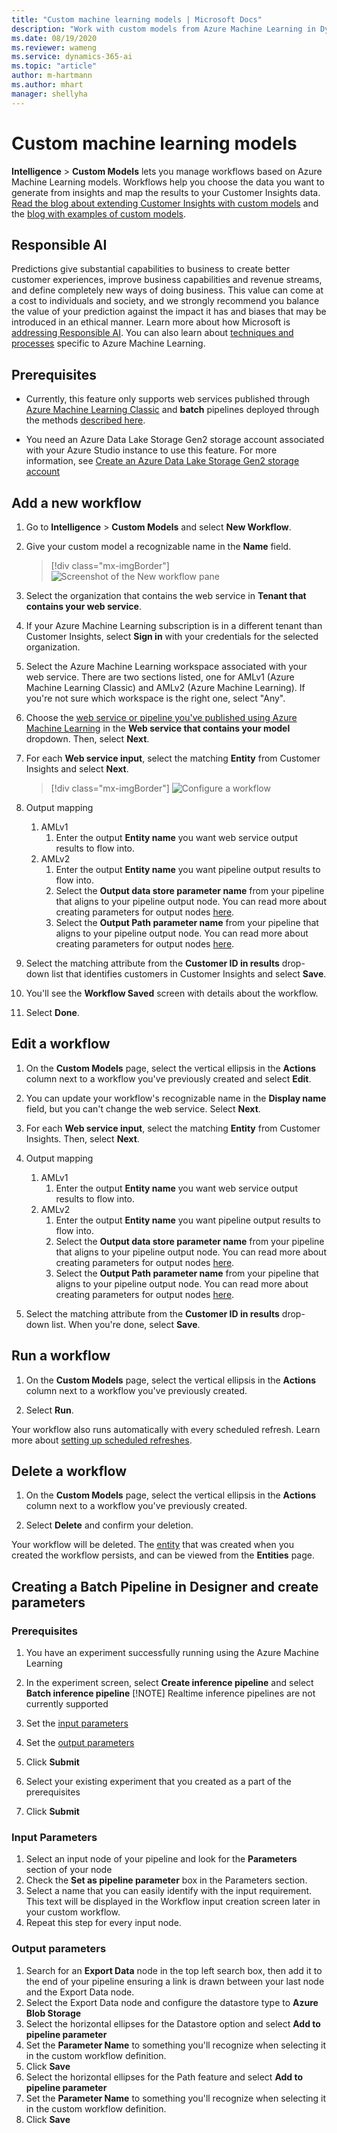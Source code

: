 ```yaml
---
title: "Custom machine learning models | Microsoft Docs"
description: "Work with custom models from Azure Machine Learning in Dynamics 365 Customer Insights."
ms.date: 08/19/2020
ms.reviewer: wameng
ms.service: dynamics-365-ai
ms.topic: "article"
author: m-hartmann
ms.author: mhart
manager: shellyha
---
```


# Custom machine learning models

**Intelligence** > **Custom Models** lets you manage workflows based on Azure Machine Learning models. Workflows help you choose the data you want to generate from insights and map the results to your Customer Insights data. [Read the blog about extending Customer Insights with custom models](https://cloudblogs.microsoft.com/dynamics365/it/2019/10/04/extending-dynamics-365-customer-insights-with-azure-ml-based-custom-models/) and the [blog with examples of custom models](https://cloudblogs.microsoft.com/dynamics365/it/2019/10/05/examples-of-extending-dynamics-365-customer-insights-with-azure-ml/).

## Responsible AI

Predictions give substantial capabilities to business to create better customer experiences, improve business capabilities and revenue streams, and define completely new ways of doing business. This value can come at a cost to individuals and society, and we strongly recommend you balance the value of your prediction against the impact it has and biases that may be introduced in an ethical manner. Learn more about how Microsoft is [addressing Responsible AI](https://www.microsoft.com/en-us/ai/responsible-ai?activetab=pivot1%3aprimaryr6). You can also learn about [techniques and processes](https://docs.microsoft.com/en-us/azure/machine-learning/concept-responsible-ml) specific to Azure Machine Learning.

## Prerequisites

- Currently, this feature only supports web services published through [Azure Machine Learning Classic](https://studio.azureml.net) and **batch** pipelines deployed through the methods [described here](https://docs.microsoft.com/en-us/azure/machine-learning/how-to-deploy-and-where?tabs=azcli).

- You need an Azure Data Lake Storage Gen2 storage account associated with your Azure Studio instance to use this feature. For more information, see [Create an Azure Data Lake Storage Gen2 storage account](https://docs.microsoft.com/azure/storage/blobs/data-lake-storage-quickstart-create-account)

## Add a new workflow

1. Go to **Intelligence** > **Custom Models** and select **New Workflow**.

1. Give your custom model a recognizable name in the **Name** field.

   > [!div class="mx-imgBorder"]
   > ![Screenshot of the New workflow pane](media/new-workflow.png "Screenshot of the New workflow pane")

1. Select the organization that contains the web service in **Tenant that contains your web service**.

1. If your Azure Machine Learning subscription is in a different tenant than Customer Insights, select **Sign in** with your credentials for the selected organization.

1. Select the Azure Machine Learning workspace associated with your web service. There are two sections listed, one for AMLv1 (Azure Machine Learning Classic) and AMLv2 (Azure Machine Learning). If you're not sure which workspace is the right one, select "Any".

1. Choose the [web service or pipeline you've published using Azure Machine Learning](https://docs.microsoft.com/azure/machine-learning/studio/deploy-a-machine-learning-web-service#deploy-it-as-a-new-web-service) in the **Web service that contains your model** dropdown. Then, select **Next**.

1. For each **Web service input**, select the matching **Entity** from Customer Insights and select **Next**.

   > [!div class="mx-imgBorder"]
   > ![Configure a workflow](media/intelligence-screen2.png "Configure a workflow")

1. Output mapping
   1. AMLv1
      1. Enter the output **Entity name** you want web service output results to flow into.
   1. AMLv2
      1. Enter the output **Entity name** you want pipeline output results to flow into.
      1. Select the **Output data store parameter name** from your pipeline that aligns to your pipeline output node. You can read more about creating parameters for output nodes [here](custom-model-parameterization.md).
      1. Select the **Output Path parameter name** from your pipeline that aligns to your pipeline output node. You can read more about creating parameters for output nodes [here](custom-model-parameterization.md).

1. Select the matching attribute from the **Customer ID in results** drop-down list that identifies customers in Customer Insights and select **Save**.

1. You'll see the **Workflow Saved** screen with details about the workflow.

1. Select **Done**.

## Edit a workflow

1. On the **Custom Models** page, select the vertical ellipsis in the **Actions** column next to a workflow you've previously created and select **Edit**.

1. You can update your workflow's recognizable name in the **Display name** field, but you can't change the web service. Select **Next**.

1. For each **Web service input**, select the matching **Entity** from Customer Insights.  Then, select **Next**.

1. Output mapping
   1. AMLv1
      1. Enter the output **Entity name** you want web service output results to flow into.
   1. AMLv2
      1. Enter the output **Entity name** you want pipeline output results to flow into.
      1. Select the **Output data store parameter name** from your pipeline that aligns to your pipeline output node. You can read more about creating parameters for output nodes [here](custom-model-parameterization.md).
      1. Select the **Output Path parameter name** from your pipeline that aligns to your pipeline output node. You can read more about creating parameters for output nodes [here](custom-model-parameterization.md).

1. Select the matching attribute from the **Customer ID in results** drop-down list.  When you're done, select **Save**.

## Run a workflow

1. On the **Custom Models** page, select the vertical ellipsis in the **Actions** column next to a workflow you've previously created.

1. Select **Run**.

Your workflow also runs automatically with every scheduled refresh. Learn more about [setting up scheduled refreshes](system.md#schedule-tab).

## Delete a workflow

1. On the **Custom Models** page, select the vertical ellipsis in the **Actions** column next to a workflow you've previously created.

1. Select **Delete** and confirm your deletion.

Your workflow will be deleted. The [entity](entities.md) that was created when you created the workflow persists, and can be viewed from the **Entities** page.

## Creating a Batch Pipeline in Designer and create parameters

### Prerequisites

1. You have an experiment successfully running using the Azure Machine Learning

1. In the experiment screen, select **Create inference pipeline** and select **Batch inference pipeline**
[!NOTE] Realtime inference pipelines are not currently supported
1. Set the [input parameters](#inputparameters)
1. Set the [output parameters](#outputparameters)
1. Click **Submit**
1. Select your existing experiment that you created as a part of the prerequisites
1. Click **Submit**

### Input Parameters

1. Select an input node of your pipeline and look for the **Parameters** section of your node
1. Check the **Set as pipeline parameter** box in the Parameters section.
1. Select a name that you can easily identify with the input requirement. This text will be displayed in the Workflow input creation screen later in your custom workflow.
1. Repeat this step for every input node.

### Output parameters
1. Search for an **Export Data** node in the top left search box, then add it to the end of your pipeline ensuring a link is drawn between your last node and the Export Data node.
1. Select the Export Data node and configure the datastore type to **Azure Blob Storage**
1. Select the horizontal ellipses for the Datastore option and select **Add to pipeline parameter**
  1. Set the **Parameter Name** to something you'll recognize when selecting it in the custom workflow definition.
  1. Click **Save**
1. Select the horizontal ellipses for the Path feature and select **Add to pipeline parameter**
  1. Set the **Parameter Name** to something you'll recognize when selecting it in the custom workflow definition.
  1. Click **Save**